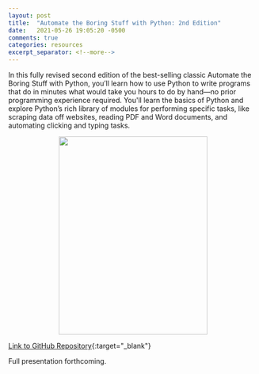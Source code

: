 ```yaml
---
layout: post
title:  "Automate the Boring Stuff with Python: 2nd Edition"
date:   2021-05-26 19:05:20 -0500
comments: true
categories: resources
excerpt_separator: <!--more-->
---
```


In this fully revised second edition of the best-selling classic Automate the Boring Stuff with Python, you’ll learn how to use Python to write programs that do in minutes what would take you hours to do by hand—no prior programming experience required. You'll learn the basics of Python and explore Python’s rich library of modules for performing specific tasks, like scraping data off websites, reading PDF and Word documents, and automating clicking and typing tasks.
<!--more-->

<center><img src="https://images-na.ssl-images-amazon.com/images/I/51CYYb0RZUL._SX376_BO1,204,203,200_.jpg" style="height: 400px; width:300px;"/></center>

[Link to GitHub Repository](https://github.com/hanleye29/Automate_The_Boring_Stuff){:target="_blank"}

Full presentation forthcoming.
